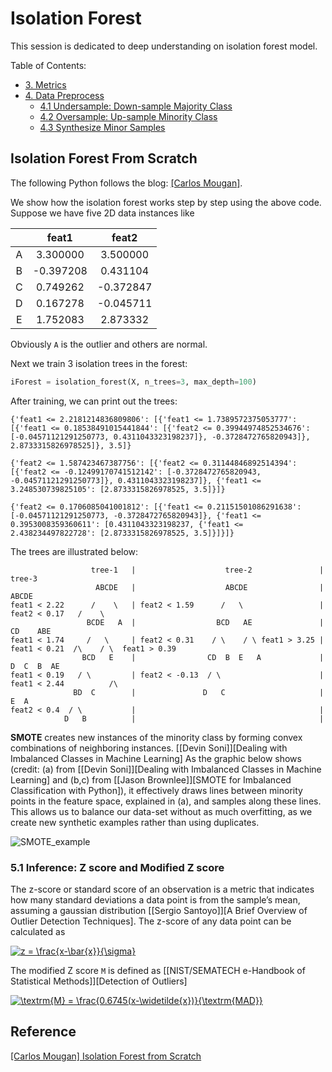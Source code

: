 # Isolation Forest

This session is dedicated to deep understanding on isolation forest model.

Table of Contents:


* [3. Metrics](https://github.com/HsiangHung/Machine_Learning_Note/tree/master/Anomaly_Detection#3-metrics)
* [4. Data Preprocess](https://github.com/HsiangHung/Machine_Learning_Note/tree/master/Anomaly_Detection#4-data-preprocess)
     * [4.1 Undersample: Down-sample Majority Class](https://github.com/HsiangHung/Machine_Learning_Note/tree/master/Anomaly_Detection#41-undersample-down-sample-majority-class) 
     * [4.2 Oversample: Up-sample Minority Class](https://github.com/HsiangHung/Machine_Learning_Note/tree/master/Anomaly_Detection#42-oversample-up-sample-minority-class)
     * [4.3 Synthesize Minor Samples](https://github.com/HsiangHung/Machine_Learning_Note/tree/master/Anomaly_Detection#43-synthesize-minor-samples)




## Isolation Forest From Scratch

The following Python follows the blog: [[Carlos Mougan]][Isolation Forest from Scratch].

We show how the isolation forest works step by step using the above code. Suppose we have five 2D data instances like

| | feat1 | feat2|
|:-:|:-:| :-:|
|A|  3.300000 | 3.500000 |
|B| -0.397208 | 0.431104 |
|C|  0.749262 |-0.372847 |
|D|  0.167278 |-0.045711 |
|E|  1.752083 | 2.873332 |

Obviously `A` is the outlier and others are normal.

Next we train 3 isolation trees in the forest:
```Python 
iForest = isolation_forest(X, n_trees=3, max_depth=100)
```
After training, we can print out the trees:
```
{'feat1 <= 2.2181214836809806': [{'feat1 <= 1.7389572375053777': [{'feat1 <= 0.18538491015441844': [{'feat2 <= 0.39944974852534676': [-0.04571121291250773, 0.4311043323198237]}, -0.3728472765820943]}, 2.8733315826978525]}, 3.5]}

{'feat2 <= 1.587423467387756': [{'feat2 <= 0.31144846892514394': [{'feat2 <= -0.12499170741512142': [-0.3728472765820943, -0.04571121291250773]}, 0.4311043323198237]}, {'feat1 <= 3.248530739825105': [2.8733315826978525, 3.5]}]}

{'feat2 <= 0.1706085041001812': [{'feat1 <= 0.21151501086291638': [-0.04571121291250773, -0.3728472765820943]}, {'feat1 <= 0.3953008359360611': [0.4311043323198237, {'feat1 <= 2.438234497822728': [2.8733315826978525, 3.5]}]}]}
```
The trees are illustrated below:
```
                  tree-1   |                    tree-2               |                 tree-3
                   ABCDE   |                    ABCDE                |                 ABCDE
feat1 < 2.22      /    \   | feat2 < 1.59      /   \                 | feat2 < 0.17   /    \
                 BCDE   A  |                  BCD   AE               |               CD    ABE
feat1 < 1.74     /   \     | feat2 < 0.31    / \    / \ feat1 > 3.25 | feat1 < 0.21  /\    / \  feat1 > 0.39           
                BCD   E    |                CD  B  E   A             |              D  C  B  AE
feat1 < 0.19   / \         | feat2 < -0.13  / \                      | feat1 < 2.44          /\
              BD  C        |               D   C                     |                      E  A
feat2 < 0.4  / \           |                                         |
            D   B          |                                         |
```

**SMOTE** creates new instances of the minority class by forming convex combinations of neighboring instances. [[Devin Soni]][Dealing with Imbalanced Classes in Machine Learning] As the graphic below shows (credit: (a) from [[Devin Soni]][Dealing with Imbalanced Classes in Machine Learning] and (b,c) from [[Jason Brownlee]][SMOTE for Imbalanced Classification with Python]), it effectively draws lines between minority points in the feature space, explained in (a), and samples along these lines. This allows us to balance our data-set without as much overfitting, as we create new synthetic examples rather than using duplicates. 

![SMOTE_example](images/SMOTE_example.png)




### 5.1 Inference: Z score and Modified Z score
The z-score or standard score of an observation is a metric that indicates how many standard deviations a data point is from the sample’s mean, assuming a gaussian distribution [[Sergio Santoyo]][A Brief Overview of Outlier Detection Techniques]. The z-score of any data point can be calculated as
    
<a href="https://www.codecogs.com/eqnedit.php?latex=z&space;=&space;\frac{x-\bar{x}}{\sigma}" target="_blank"><img src="https://latex.codecogs.com/gif.latex?z&space;=&space;\frac{x-\bar{x}}{\sigma}" title="z = \frac{x-\bar{x}}{\sigma}" /></a>

The modified Z score `M` is defined as [[NIST/SEMATECH e-Handbook of Statistical Methods]][Detection of Outliers]

<a href="https://www.codecogs.com/eqnedit.php?latex=\textrm{M}&space;=&space;\frac{0.6745(x-\widetilde{x})}{\textrm{MAD}}" target="_blank"><img src="https://latex.codecogs.com/gif.latex?\textrm{M}&space;=&space;\frac{0.6745(x-\widetilde{x})}{\textrm{MAD}}" title="\textrm{M} = \frac{0.6745(x-\widetilde{x})}{\textrm{MAD}}" /></a>
     





## Reference


[Isolation Forest from Scratch]: https://towardsdatascience.com/isolation-forest-from-scratch-e7e5978e6f4c
[[Carlos Mougan] Isolation Forest from Scratch](https://towardsdatascience.com/isolation-forest-from-scratch-e7e5978e6f4c)

